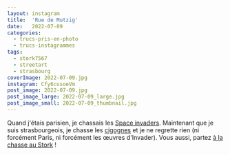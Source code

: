 ```yaml
---
layout: instagram
title:  'Rue de Mutzig'
date:   2022-07-09
categories: 
  - trucs-pris-en-photo
  - trucs-instagrammes
tags:
  - stork7567
  - streetart
  - strasbourg
coverImage: 2022-07-09.jpg
instagram: Cfy6cusoeVm
post_image: 2022-07-09.jpg
post_image_large: 2022-07-09_large.jpg
post_image_small: 2022-07-09_thumbnail.jpg
---
```


Quand j'étais parisien, je chassais les [Space invaders](http://sitofotos.6x8.org/index.php?/category/2). Maintenant que je suis strasbourgeois, je chasse les [cigognes](https://www.6x8.org/tag/stork7567/) et je ne regrette rien (ni forcément Paris, ni forcément les œuvres d'Invader). Vous aussi, partez [à la chasse au Stork](https://www.6x8.org/2019/11/a-la-chasse-au-stork/) !

